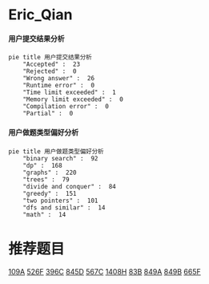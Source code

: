 # Eric_Qian

<!-- tabs:start -->



#### **用户提交结果分析**

```mermaid
pie title 用户提交结果分析
    "Accepted" :  23
    "Rejected" :  0
    "Wrong answer" :  26
    "Runtime error" :  0
    "Time limit exceeded" :  1
    "Memory limit exceeded" :  0
    "Compilation error" :  0
    "Partial" :  0
```

#### **用户做题类型偏好分析**

```mermaid
pie title 用户做题类型偏好分析
    "binary search" :  92
    "dp" :  168
    "graphs" :  220
    "trees" :  79
    "divide and conquer" :  84
    "greedy" :  151
    "two pointers" :  101
    "dfs and similar" :  14
    "math" :  14
```



<!-- tabs:end -->
# 推荐题目
[109A](https://codeforces.com/contest/109/problem/A)
[526F](https://codeforces.com/contest/526/problem/F)
[396C](https://codeforces.com/contest/396/problem/C)
[845D](https://codeforces.com/contest/845/problem/D)
[567C](https://codeforces.com/contest/567/problem/C)
[1408H](https://codeforces.com/contest/1408/problem/H)
[83B](https://codeforces.com/contest/83/problem/B)
[849A](https://codeforces.com/contest/849/problem/A)
[849B](https://codeforces.com/contest/849/problem/B)
[665F](https://codeforces.com/contest/665/problem/F)
